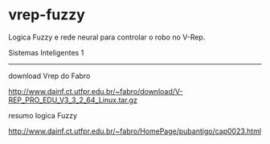 # vrep-fuzzy
Logica Fuzzy e rede neural para controlar o robo no V-Rep.

Sistemas Inteligentes 1

----------

download Vrep do Fabro

<http://www.dainf.ct.utfpr.edu.br/~fabro/download/V-REP_PRO_EDU_V3_3_2_64_Linux.tar.gz>

resumo logica Fuzzy

<http://www.dainf.ct.utfpr.edu.br/~fabro/HomePage/pubantigo/cap0023.html>
